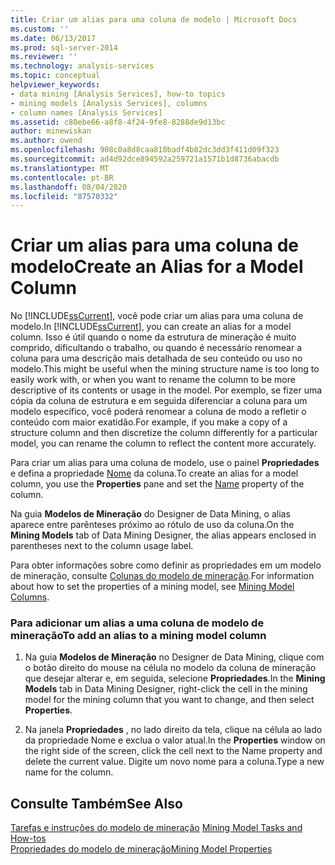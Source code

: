 ```yaml
---
title: Criar um alias para uma coluna de modelo | Microsoft Docs
ms.custom: ''
ms.date: 06/13/2017
ms.prod: sql-server-2014
ms.reviewer: ''
ms.technology: analysis-services
ms.topic: conceptual
helpviewer_keywords:
- data mining [Analysis Services], how-to topics
- mining models [Analysis Services], columns
- column names [Analysis Services]
ms.assetid: c80ebe66-a8f8-4f24-9fe8-8288de9d13bc
author: minewiskan
ms.author: owend
ms.openlocfilehash: 908c0a8d8caa810badf4b82dc3dd3f411d09f323
ms.sourcegitcommit: ad4d92dce894592a259721a1571b1d8736abacdb
ms.translationtype: MT
ms.contentlocale: pt-BR
ms.lasthandoff: 08/04/2020
ms.locfileid: "87570332"
---
```

# <a name="create-an-alias-for-a-model-column"></a><span data-ttu-id="74098-102">Criar um alias para uma coluna de modelo</span><span class="sxs-lookup"><span data-stu-id="74098-102">Create an Alias for a Model Column</span></span>
  <span data-ttu-id="74098-103">No [!INCLUDE[ssCurrent](../../includes/sscurrent-md.md)], você pode criar um alias para uma coluna de modelo.</span><span class="sxs-lookup"><span data-stu-id="74098-103">In [!INCLUDE[ssCurrent](../../includes/sscurrent-md.md)], you can create an alias for a model column.</span></span> <span data-ttu-id="74098-104">Isso é útil quando o nome da estrutura de mineração é muito comprido, dificultando o trabalho, ou quando é necessário renomear a coluna para uma descrição mais detalhada de seu conteúdo ou uso no modelo.</span><span class="sxs-lookup"><span data-stu-id="74098-104">This might be useful when the mining structure name is too long to easily work with, or when you want to rename the column to be more descriptive of its contents or usage in the model.</span></span> <span data-ttu-id="74098-105">Por exemplo, se fizer uma cópia da coluna de estrutura e em seguida diferenciar a coluna para um modelo específico, você poderá renomear a coluna de modo a refletir o conteúdo com maior exatidão.</span><span class="sxs-lookup"><span data-stu-id="74098-105">For example, if you make a copy of a structure column and then discretize the column differently for a particular model, you can rename the column to reflect the content more accurately.</span></span>  
  
 <span data-ttu-id="74098-106">Para criar um alias para uma coluna de modelo, use o painel **Propriedades** e defina a propriedade [Nome](https://docs.microsoft.com/bi-reference/assl/properties/name-element-assl) da coluna.</span><span class="sxs-lookup"><span data-stu-id="74098-106">To create an alias for a model column, you use the **Properties** pane and set the [Name](https://docs.microsoft.com/bi-reference/assl/properties/name-element-assl) property of the column.</span></span>  
  
 <span data-ttu-id="74098-107">Na guia **Modelos de Mineração** do Designer de Data Mining, o alias aparece entre parênteses próximo ao rótulo de uso da coluna.</span><span class="sxs-lookup"><span data-stu-id="74098-107">On the **Mining Models** tab of Data Mining Designer, the alias appears enclosed in parentheses next to the column usage label.</span></span>  
  
 <span data-ttu-id="74098-108">Para obter informações sobre como definir as propriedades em um modelo de mineração, consulte [Colunas do modelo de mineração](mining-model-columns.md).</span><span class="sxs-lookup"><span data-stu-id="74098-108">For information about how to set the properties of a mining model, see [Mining Model Columns](mining-model-columns.md).</span></span>  
  
### <a name="to-add-an-alias-to-a-mining-model-column"></a><span data-ttu-id="74098-109">Para adicionar um alias a uma coluna de modelo de mineração</span><span class="sxs-lookup"><span data-stu-id="74098-109">To add an alias to a mining model column</span></span>  
  
1.  <span data-ttu-id="74098-110">Na guia **Modelos de Mineração** no Designer de Data Mining, clique com o botão direito do mouse na célula no modelo da coluna de mineração que desejar alterar e, em seguida, selecione **Propriedades**.</span><span class="sxs-lookup"><span data-stu-id="74098-110">In the **Mining Models** tab in Data Mining Designer, right-click the cell in the mining model for the mining column that you want to change, and then select **Properties**.</span></span>  
  
2.  <span data-ttu-id="74098-111">Na janela **Propriedades** , no lado direito da tela, clique na célula ao lado da propriedade Nome e exclua o valor atual.</span><span class="sxs-lookup"><span data-stu-id="74098-111">In the **Properties** window on the right side of the screen, click the cell next to the Name property and delete the current value.</span></span> <span data-ttu-id="74098-112">Digite um novo nome para a coluna.</span><span class="sxs-lookup"><span data-stu-id="74098-112">Type a new name for the column.</span></span>  
  
## <a name="see-also"></a><span data-ttu-id="74098-113">Consulte Também</span><span class="sxs-lookup"><span data-stu-id="74098-113">See Also</span></span>  
 <span data-ttu-id="74098-114">[Tarefas e instruções do modelo de mineração](mining-model-tasks-and-how-tos.md) </span><span class="sxs-lookup"><span data-stu-id="74098-114">[Mining Model Tasks and How-tos](mining-model-tasks-and-how-tos.md) </span></span>  
 [<span data-ttu-id="74098-115">Propriedades do modelo de mineração</span><span class="sxs-lookup"><span data-stu-id="74098-115">Mining Model Properties</span></span>](mining-model-properties.md)  
  
  
